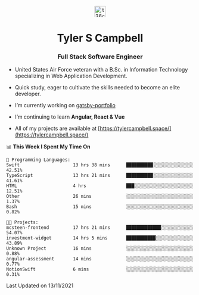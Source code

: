 <p align="center">
<a href="https://www.linkedin.com/in/t36campbell" target="blank"><img align="center" src="https://ik.imagekit.io/t36campbell/Portfolio/linkedin.png.original_m8bbGgPh6.png" alt="t36campbell" height="30" width="30" /></a>
</p>
<h1 align="center">Tyler S Campbell</h1>
<h3 align="center">Full Stack Software Engineer</h3>

* United States Air Force veteran with a B.Sc. in Information Technology specializing in Web Application Development. 

* Quick study, eager to cultivate the skills needed to become an elite developer.

* I’m currently working on [gatsby-portfolio](https://github.com/t36campbell/gatsby-portfolio)

* I’m continuing to learn **Angular, React & Vue**

* All of my projects are available at [https://tylercampbell.space/](https://tylercampbell.space/)

<!--START_SECTION:waka-->
📊 **This Week I Spent My Time On** 

```text
💬 Programming Languages: 
Swift                    13 hrs 38 mins      ██████████░░░░░░░░░░░░░░░   42.51% 
TypeScript               13 hrs 21 mins      ██████████░░░░░░░░░░░░░░░   41.61% 
HTML                     4 hrs               ███░░░░░░░░░░░░░░░░░░░░░░   12.51% 
Other                    26 mins             ░░░░░░░░░░░░░░░░░░░░░░░░░   1.37% 
Bash                     15 mins             ░░░░░░░░░░░░░░░░░░░░░░░░░   0.82%

🐱‍💻 Projects: 
mcsteen-frontend         17 hrs 21 mins      █████████████░░░░░░░░░░░░   54.07% 
investment-widget        14 hrs 5 mins       ███████████░░░░░░░░░░░░░░   43.89% 
Unknown Project          16 mins             ░░░░░░░░░░░░░░░░░░░░░░░░░   0.88% 
angular-assessment       14 mins             ░░░░░░░░░░░░░░░░░░░░░░░░░   0.77% 
NotionSwift              6 mins              ░░░░░░░░░░░░░░░░░░░░░░░░░   0.31%

```


 Last Updated on 13/11/2021
<!--END_SECTION:waka-->

